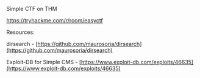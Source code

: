 Simple CTF on THM

https://tryhackme.com/r/room/easyctf

Resources: 

dirsearch - [https://github.com/maurosoria/dirsearch](https://github.com/maurosoria/dirsearch)

Exploit-DB for Simple CMS - [https://www.exploit-db.com/exploits/46635](https://www.exploit-db.com/exploits/46635)